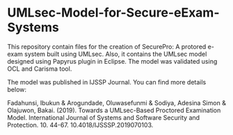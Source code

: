 # UMLsec-Model-for-Secure-eExam-Systems

This repository contain files for the creation of SecurePro: A protored e-exam system built using UMLsec. Also, it contains the UMLsec model designed using Papyrus plugin in Eclipse. The model was validated using OCL and Carisma tool. 

The model was published in IJSSP Journal. You can find more details below:

Fadahunsi, Ibukun & Arogundade, Oluwasefunmi & Sodiya, Adesina Simon & Olajuwon, Bakai. (2019). Towards a UMLsec-Based Proctored Examination Model. International Journal of Systems and Software Security and Protection. 10. 44-67. 10.4018/IJSSSP.2019070103. 
